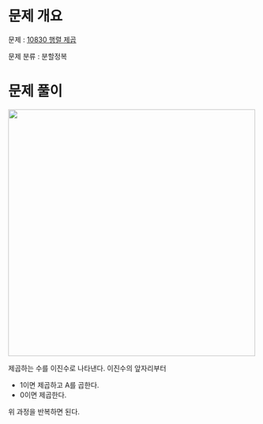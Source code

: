 # 문제 개요

문제 : [10830 행렬 제곱](https://www.acmicpc.net/problem/10830)

문제 분류 : 분할정복

# 문제 풀이

<img width="500" src="https://user-images.githubusercontent.com/55791128/208916812-66660645-42b8-4bea-9f30-93fc833c4eea.jpg" />

제곱하는 수를 이진수로 나타낸다. 이진수의 앞자리부터

- 1이면 제곱하고 A를 곱한다.
- 0이면 제곱한다.

위 과정을 반복하면 된다.
